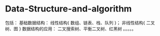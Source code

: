 # Data-Structure-and-algorithm
包括：
基础数据结构：
	线性结构{ 数组、链表、栈、队列 }；
	非线性结构{ 二叉树、图 }
数据结构的应用：
	二叉搜索树、平衡二叉树、红黑树
	。。。。。

